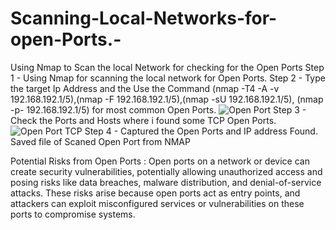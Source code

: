# Scanning-Local-Networks-for-open-Ports.-
Using Nmap to Scan the local Network for checking for the Open Ports
Step 1 - Using Nmap for scanning the local network for Open Ports.
Step 2 - Type the target Ip Address and the Use the Command  (nmap -T4 -A -v 192.168.192.1/5),(nmap -F 192.168.192.1/5),(nmap -sU 192.168.192.1/5), (nmap -p- 192.168.192.1/5) for most common Open Ports.
![Open Port](https://github.com/user-attachments/assets/8f4590fd-cc4e-4b35-aee3-88b3290ec86b)
Step 3 - Check the Ports and Hosts where i found some TCP Open Ports.
![Open Port TCP](https://github.com/user-attachments/assets/93c76302-a712-42d4-9153-633155703712)
Step 4 - Captured the Open Ports and IP address Found.
Saved file of Scaned Open Port from NMAP 



Potential Risks from Open Ports : Open ports on a network or device can create security vulnerabilities, potentially allowing unauthorized access and posing risks like data breaches, malware distribution, and denial-of-service attacks. These risks arise because open ports act as entry points, and attackers can exploit misconfigured services or vulnerabilities on these ports to compromise systems. 
